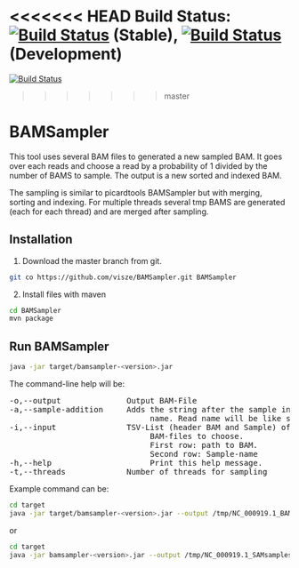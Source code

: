 <<<<<<< HEAD
<b>Build Status:</b>
[![Build Status](https://travis-ci.org/visze/BAMSampler.svg?branch=master)](https://travis-ci.org/visze/BAMSampler)
 (Stable), 
[![Build Status](https://travis-ci.org/visze/BAMSampler.svg?branch=development)](https://travis-ci.org/visze/BAMSampler)
(Development)
=======
[![Build Status](https://travis-ci.org/visze/BAMSampler.svg?branch=master)](https://travis-ci.org/visze/BAMSampler)
>>>>>>> master

# BAMSampler

This tool uses several BAM files to generated a new sampled BAM. It goes over each reads and choose a read by a probability of 1 divided by the number of BAMS to sample. The output is a new sorted and indexed BAM.

The sampling is similar to picardtools BAMSampler but with merging, sorting and indexing. For multiple threads several tmp BAMS are generated (each for each thread) and are merged after sampling.

## Installation

1. Download the master branch from git.
```bash
git co https://github.com/visze/BAMSampler.git BAMSampler
```
2. Install files with maven
```bash
cd BAMSampler
mvn package
```

## Run BAMSampler
```bash
java -jar target/bamsampler-<version>.jar
```

The command-line help will be:

<pre>
-o,--output <arg>             Output BAM-File
-a,--sample-addition <arg>    Adds the string after the sample in the read
                              name. Read name will be like sample_addition_oldname
-i,--input <arg>              TSV-List (header BAM and Sample) of
                              BAM-files to choose.
                              First row: path to BAM.
                              Second row: Sample-name
-h,--help                     Print this help message.
-t,--threads <arg>            Number of threads for sampling
</pre>

Example command can be:
```bash
cd target
java -jar target/bamsampler-<version>.jar --output /tmp/NC_000919.1_BAMsamples.bam --sample-addition testBAM --input resources/NC_000919.1_BAMsamples.tsv --threads 4
```

or

```bash
cd target
java -jar bamsampler-<version>.jar --output /tmp/NC_000919.1_SAMsamples.bam --sample-addition testSAM --input resources/NC_000919.1_BAMsamples.tsv --threads 4
```
